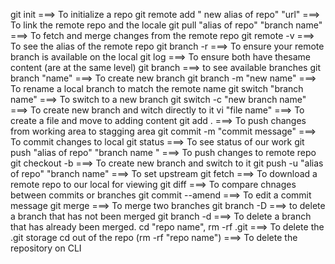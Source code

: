 git init                                               ===> To initialize a repo
git remote add " new alias of repo" "url"              ===> To link the remote repo and the locale
git pull "alias of repo" "branch name"                 ===> To fetch and merge changes from the remote repo
git remote -v                                          ===> To see the alias of the remote repo
git branch -r                                          ===> To ensure your remote branch is available on the local
git log                                                ===> To ensure both have thesame content (are at the same level)
git branch                                             ===> to see available branches
git branch "name"                                      ===> To create new branch
git branch -m "new name"                               ===> To rename a local branch to match the remote name
git switch "branch name"                               ===> To switch to a new branch
git switch -c "new branch name"                        ===> To create new branch and witch directly to it
vi "file name"                                         ===> To create a file and move to adding content
git add .                                              ===> To push changes from working area to stagging area
git commit -m "commit message"                         ===> To commit changes to local
git status                                             ===> To see status of our work
git push "alias of repo" "branch name "                ===> To push changes to remote repo
git checkout -b                                        ===> To create new branch and switch to it
git push -u "alias of repo" "branch name"              ===> To set upstream
git fetch                                              ===> To download a remote repo to our local for viewing
git diff                                               ===> To compare chnages between commits or branches
git commit --amend                                     ===> To edit a commit message
git merge                                              ===> To merge two branches
git branch -D                                          ===> to delete a branch that has not been merged
git branch -d                                          ===> To delete a branch that has already been merged.
cd "repo name", rm -rf .git                            ===> To delete the .git storage
cd out of the repo (rm -rf "repo name")                ===> To delete the repository on CLI
